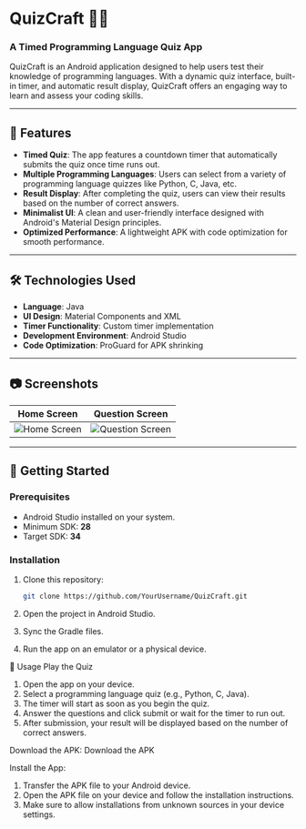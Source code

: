 # QuizCraft 🧠✨  
### A Timed Programming Language Quiz App  

QuizCraft is an Android application designed to help users test their knowledge of programming languages. With a dynamic quiz interface, built-in timer, and automatic result display, QuizCraft offers an engaging way to learn and assess your coding skills.

---

## 🌟 Features  

- **Timed Quiz**: The app features a countdown timer that automatically submits the quiz once time runs out.  
- **Multiple Programming Languages**: Users can select from a variety of programming language quizzes like Python, C, Java, etc.  
- **Result Display**: After completing the quiz, users can view their results based on the number of correct answers.  
- **Minimalist UI**: A clean and user-friendly interface designed with Android's Material Design principles.  
- **Optimized Performance**: A lightweight APK with code optimization for smooth performance.  

---

## 🛠️ Technologies Used  

- **Language**: Java  
- **UI Design**: Material Components and XML  
- **Timer Functionality**: Custom timer implementation  
- **Development Environment**: Android Studio  
- **Code Optimization**: ProGuard for APK shrinking  

---

## 📷 Screenshots  

| **Home Screen**            | **Question Screen**          |  
|----------------------------|------------------------------|  
| ![Home Screen](https://github.com/YourUsername/QuizCraft/blob/master/Home.jpg) | ![Question Screen](https://github.com/YourUsername/QuizCraft/blob/master/Question.jpg) |  

---

## 🚀 Getting Started  

### Prerequisites  
- Android Studio installed on your system.  
- Minimum SDK: **28**  
- Target SDK: **34**  

### Installation  
1. Clone this repository:  

   ```bash
   git clone https://github.com/YourUsername/QuizCraft.git
2. Open the project in Android Studio.
3. Sync the Gradle files.
4. Run the app on an emulator or a physical device.

🚀 Usage
Play the Quiz
1. Open the app on your device.
2. Select a programming language quiz (e.g., Python, C, Java).
3. The timer will start as soon as you begin the quiz.
4. Answer the questions and click submit or wait for the timer to run out.
5. After submission, your result will be displayed based on the number of correct answers.

Download the APK:
Download the APK

Install the App:
1. Transfer the APK file to your Android device.
2. Open the APK file on your device and follow the installation instructions.
3. Make sure to allow installations from unknown sources in your device settings.

